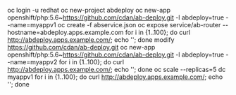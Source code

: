 oc login -u redhat
oc new-project abdeploy
oc new-app openshift/php:5.6~https://github.com/cdan/ab-deploy.git -l abdeploy=true --name=myappv1
oc create -f abservice.json
oc expose service/ab-router --hostname=abdeploy.apps.example.com
for i in {1..100}; do curl http://abdeploy.apps.example.com/; echo ''; done
modify https://github.com/cdan/ab-deploy.git
oc new-app openshift/php:5.6~https://github.com/cdan/ab-deploy.git -l abdeploy=true --name=myappv2
for i in {1..100}; do curl http://abdeploy.apps.example.com/; echo ''; done
oc scale --replicas=5 dc myappv1
for i in {1..100}; do curl http://abdeploy.apps.example.com/; echo ''; done

